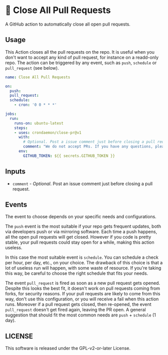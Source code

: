 # :no_entry_sign: Close All Pull Requests

A GitHub action to automatically close all open pull requests.

## Usage

This Action closes all the pull requests on the repo. It is useful when you don't want to accept any kind of pull request,
for instance on a readd-only repo. The action can be triggered by any event, such as `push`, `schedule` or `pull_request`
(see below).

```yaml
name: Close All Pull Requests

on:
  push:
  pull_request:
  schedule:
    - cron: '0 0 * * *'

jobs:
  run:
    runs-on: ubuntu-latest
    steps:
    - uses: crondaemon/close-pr@v1
      with:
        # Optional. Post a issue comment just before closing a pull request.
        comment: "We do not accept PRs. If you have any questions, please feel free to contact us."
      env:
        GITHUB_TOKEN: ${{ secrets.GITHUB_TOKEN }}
```

## Inputs

- `comment` - *Optional*. Post an issue comment just before closing a pull request.

## Events

The event to choose depends on your specific needs and configurations.

The `push` event is the most suitable if your repo gets frequent updates, both via developers push
or via mirroring software. Each time a push happens, all the open pull requests will get closed.
However if you code is pretty stable, your pull requests could stay open for a while, making this
action useless.

In this case the most suitable event is `schedule`. You can schedule a check per hour, per day,
etc., on your choice. The drawback of this choice is that a lot of useless run will happen, with
some waste of resource. If you're taking this way, be careful to choose the right schedule that
fits your needs.

The event `pull_request` is fired as soon as a new pull request gets opened. Despite this looks
the best fit, it doesn't work on pull requests coming from forks, for security reasons. If your
pull requests are likely to come from this way, don't use this configuration, or you will receive
a fail when this action runs. Moreover if a pull request gets closed, then re-opened, the event
`pull_request` doesn't get fired again, leaving the PR open. A general suggestion that should fit
the most common needs are `push` + `schedule` (1 day).

## LICENSE

This software is released under the GPL-v2-or-later License.
